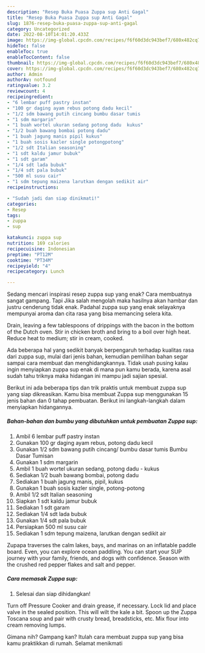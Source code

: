 ```yaml
---
description: "Resep Buka Puasa Zuppa sup Anti Gagal"
title: "Resep Buka Puasa Zuppa sup Anti Gagal"
slug: 1876-resep-buka-puasa-zuppa-sup-anti-gagal
category: Uncategorized
date: 2022-08-10T14:01:20.433Z
image: https://img-global.cpcdn.com/recipes/f6f60d3dc943bef7/680x482cq70/zuppa-sup-foto-resep-utama.jpg
hideToc: false
enableToc: true
enableTocContent: false
thumbnail: https://img-global.cpcdn.com/recipes/f6f60d3dc943bef7/680x482cq70/zuppa-sup-foto-resep-utama.jpg
cover: https://img-global.cpcdn.com/recipes/f6f60d3dc943bef7/680x482cq70/zuppa-sup-foto-resep-utama.jpg
author: Admin
authorAv: notfound
ratingvalue: 3.2
reviewcount: 4
recipeingredient:
- "6 lembar puff pastry instan"
- "100 gr daging ayam rebus potong dadu kecil"
- "1/2 sdm bawang putih cincang bumbu dasar tumis                      Bumbu Dasar Tumisan"
- "1 sdm margarin"
- "1 buah wortel ukuran sedang potong dadu  kukus"
- "1/2 buah bawang bombai potong dadu"
- "1 buah jagung manis pipil kukus"
- "1 buah sosis kazler single potongpotong"
- "1/2 sdt Italian seasoning"
- "1 sdt kaldu jamur bubuk"
- "1 sdt garam"
- "1/4 sdt lada bubuk"
- "1/4 sdt pala bubuk"
- "500 ml susu cair"
- "1 sdm tepung maizena larutkan dengan sedikit air"
recipeinstructions:

- "Sudah jadi dan siap dinikmati!"
categories:
- Resep
tags:
- zuppa
- sup

katakunci: zuppa sup 
nutrition: 169 calories
recipecuisine: Indonesian
preptime: "PT12M"
cooktime: "PT34M"
recipeyield: "4"
recipecategory: Lunch

---
```



Sedang mencari inspirasi resep zuppa sup yang enak? Cara membuatnya sangat gampang. Tapi Jika salah mengolah maka hasilnya akan hambar dan justru cenderung tidak enak. Padahal zuppa sup yang enak selayaknya mempunyai aroma dan cita rasa yang bisa memancing selera kita.


Drain, leaving a few tablespoons of drippings with the bacon in the bottom of the Dutch oven. Stir in chicken broth and bring to a boil over high heat. Reduce heat to medium; stir in cream, cooked.

Ada beberapa hal yang sedikit banyak berpengaruh terhadap kualitas rasa dari zuppa sup, mulai dari jenis bahan, kemudian pemilihan bahan segar sampai cara membuat dan menghidangkannya. Tidak usah pusing kalau ingin menyiapkan zuppa sup enak di mana pun kamu berada, karena asal sudah tahu triknya maka hidangan ini mampu jadi sajian spesial.


Berikut ini ada beberapa tips dan trik praktis untuk membuat zuppa sup yang siap dikreasikan. Kamu bisa membuat Zuppa sup menggunakan 15 jenis bahan dan 0 tahap pembuatan. Berikut ini langkah-langkah dalam menyiapkan hidangannya.

<!--inarticleads1-->

##### Bahan-bahan dan bumbu yang dibutuhkan untuk pembuatan Zuppa sup:

1. Ambil 6 lembar puff pastry instan
1. Gunakan 100 gr daging ayam rebus, potong dadu kecil
1. Gunakan 1/2 sdm bawang putih cincang/ bumbu dasar tumis                      Bumbu Dasar Tumisan
1. Gunakan 1 sdm margarin
1. Ambil 1 buah wortel ukuran sedang, potong dadu - kukus
1. Sediakan 1/2 buah bawang bombai, potong dadu
1. Sediakan 1 buah jagung manis, pipil, kukus
1. Gunakan 1 buah sosis kazler single, potong-potong
1. Ambil 1/2 sdt Italian seasoning
1. Siapkan 1 sdt kaldu jamur bubuk
1. Sediakan 1 sdt garam
1. Sediakan 1/4 sdt lada bubuk
1. Gunakan 1/4 sdt pala bubuk
1. Persiapkan 500 ml susu cair
1. Sediakan 1 sdm tepung maizena, larutkan dengan sedikit air


Zupapa traverses the calm lakes, bays, and marinas on an inflatable paddle board. Even, you can explore ocean paddling. You can start your SUP journey with your family, friends, and dogs with confidence. Season with the crushed red pepper flakes and salt and pepper. 

<!--inarticleads2-->

##### Cara memasak Zuppa sup:


1. Selesai dan siap dihidangkan!

Turn off Pressure Cooker and drain grease, if necessary. Lock lid and place valve in the sealed position. This will wilt the kale a bit. Spoon up the Zuppa Toscana soup and pair with crusty bread, breadsticks, etc. Mix flour into cream removing lumps. 

Gimana nih? Gampang kan? Itulah cara membuat zuppa sup yang bisa kamu praktikkan di rumah. Selamat menikmati
